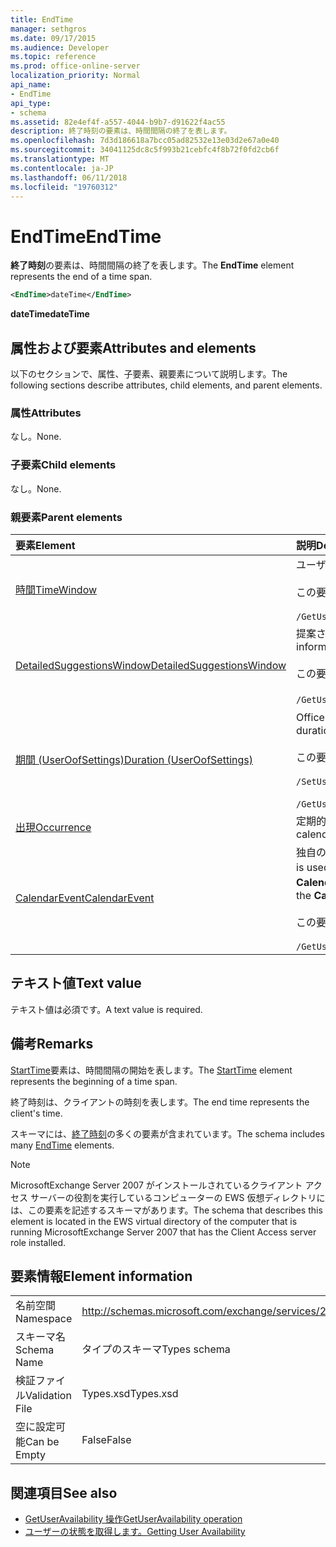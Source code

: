 ```yaml
---
title: EndTime
manager: sethgros
ms.date: 09/17/2015
ms.audience: Developer
ms.topic: reference
ms.prod: office-online-server
localization_priority: Normal
api_name:
- EndTime
api_type:
- schema
ms.assetid: 82e4ef4f-a557-4044-b9b7-d91622f4ac55
description: 終了時刻の要素は、時間間隔の終了を表します。
ms.openlocfilehash: 7d3d186618a7bcc05ad82532e13e03d2e67a0e40
ms.sourcegitcommit: 34041125dc8c5f993b21cebfc4f8b72f0fd2cb6f
ms.translationtype: MT
ms.contentlocale: ja-JP
ms.lasthandoff: 06/11/2018
ms.locfileid: "19760312"
---
```

# <a name="endtime"></a><span data-ttu-id="d562f-103">EndTime</span><span class="sxs-lookup"><span data-stu-id="d562f-103">EndTime</span></span>

<span data-ttu-id="d562f-104">**終了時刻**の要素は、時間間隔の終了を表します。</span><span class="sxs-lookup"><span data-stu-id="d562f-104">The **EndTime** element represents the end of a time span.</span></span> 
  
```xml
<EndTime>dateTime</EndTime>
```

 <span data-ttu-id="d562f-105">**dateTime**</span><span class="sxs-lookup"><span data-stu-id="d562f-105">**dateTime**</span></span>
## <a name="attributes-and-elements"></a><span data-ttu-id="d562f-106">属性および要素</span><span class="sxs-lookup"><span data-stu-id="d562f-106">Attributes and elements</span></span>

<span data-ttu-id="d562f-107">以下のセクションで、属性、子要素、親要素について説明します。</span><span class="sxs-lookup"><span data-stu-id="d562f-107">The following sections describe attributes, child elements, and parent elements.</span></span>
  
### <a name="attributes"></a><span data-ttu-id="d562f-108">属性</span><span class="sxs-lookup"><span data-stu-id="d562f-108">Attributes</span></span>

<span data-ttu-id="d562f-109">なし。</span><span class="sxs-lookup"><span data-stu-id="d562f-109">None.</span></span>
  
### <a name="child-elements"></a><span data-ttu-id="d562f-110">子要素</span><span class="sxs-lookup"><span data-stu-id="d562f-110">Child elements</span></span>

<span data-ttu-id="d562f-111">なし。</span><span class="sxs-lookup"><span data-stu-id="d562f-111">None.</span></span>
  
### <a name="parent-elements"></a><span data-ttu-id="d562f-112">親要素</span><span class="sxs-lookup"><span data-stu-id="d562f-112">Parent elements</span></span>

|<span data-ttu-id="d562f-113">**要素**</span><span class="sxs-lookup"><span data-stu-id="d562f-113">**Element**</span></span>|<span data-ttu-id="d562f-114">**説明**</span><span class="sxs-lookup"><span data-stu-id="d562f-114">**Description**</span></span>|
|:-----|:-----|
|[<span data-ttu-id="d562f-115">時間</span><span class="sxs-lookup"><span data-stu-id="d562f-115">TimeWindow</span></span>](timewindow.md) <br/> |<span data-ttu-id="d562f-116">ユーザーの可用性について照会する期間を指定します。</span><span class="sxs-lookup"><span data-stu-id="d562f-116">Identifies the time span queried for the user availability information.</span></span><br/><br/> <span data-ttu-id="d562f-117">この要素への XPath 式は、次のようにします。</span><span class="sxs-lookup"><span data-stu-id="d562f-117">The following is the XPath expression to this element:</span></span><br/><br/>  `/GetUserAvailabilityRequest/FreeBusyViewOptions/TimeWindow` <br/> |
|[<span data-ttu-id="d562f-118">DetailedSuggestionsWindow</span><span class="sxs-lookup"><span data-stu-id="d562f-118">DetailedSuggestionsWindow</span></span>](detailedsuggestionswindow.md) <br/> |<span data-ttu-id="d562f-119">提案された会議の時間についての詳細情報を照会する期間を指定します。</span><span class="sxs-lookup"><span data-stu-id="d562f-119">Identifies the time span that is queried for detailed information about suggested meeting times.</span></span><br/><br/> <span data-ttu-id="d562f-120">この要素への XPath 式は、次のようにします。</span><span class="sxs-lookup"><span data-stu-id="d562f-120">The following is the XPath expression to this element:</span></span><br/><br/>  <span data-ttu-id="d562f-121">`/GetUserAvailabilityRequest/SuggestionViewOptions/DetailedSuggestionsWindow`.</span><span class="sxs-lookup"><span data-stu-id="d562f-121"></span></span>  <br/> |
|[<span data-ttu-id="d562f-122">期間 (UserOofSettings)</span><span class="sxs-lookup"><span data-stu-id="d562f-122">Duration (UserOofSettings)</span></span>](duration-useroofsettings.md) <br/> | <span data-ttu-id="d562f-123">Office (OOF) の状態が有効である[OofState](oofstate.md)要素は、 **[スケジュール済]** に設定されている場合、期間を指定します。</span><span class="sxs-lookup"><span data-stu-id="d562f-123">Specifies the duration for which the Out of Office (OOF) status is enabled if the [OofState](oofstate.md) element is set to **Scheduled**.</span></span>  <br/><br/>  <span data-ttu-id="d562f-124">この要素に使用可能な XPath 式は、次のように。</span><span class="sxs-lookup"><span data-stu-id="d562f-124">The following are the possible XPath expressions to this element:</span></span><br/><br/>  `/SetUserOofSettingsRequest/UserOofSettings/Duration` <br/><br/>  `/GetUserOofSettingsResponse/OofSettings/Duration` <br/> |
|[<span data-ttu-id="d562f-125">出現</span><span class="sxs-lookup"><span data-stu-id="d562f-125">Occurrence</span></span>](occurrence.md) <br/> |<span data-ttu-id="d562f-126">定期的な予定表アイテムの 1 つの変更されたアイテムを表します。</span><span class="sxs-lookup"><span data-stu-id="d562f-126">Represents a single modified occurrence of a recurring calendar item.</span></span>  <br/> |
|[<span data-ttu-id="d562f-127">CalendarEvent</span><span class="sxs-lookup"><span data-stu-id="d562f-127">CalendarEvent</span></span>](calendarevent.md) <br/> |<span data-ttu-id="d562f-128">独自の予定表アイテムの出現を表します。</span><span class="sxs-lookup"><span data-stu-id="d562f-128">Represents a unique calendar item occurrence.</span></span> <span data-ttu-id="d562f-129">可用性の照会のために使用します。</span><span class="sxs-lookup"><span data-stu-id="d562f-129">This is used for Availability inquiries.</span></span> <span data-ttu-id="d562f-130">**CalendarEvent**要素では、**終了時刻**の要素が必要です。</span><span class="sxs-lookup"><span data-stu-id="d562f-130">The **EndTime** element is required in the **CalendarEvent** element.</span></span> <span data-ttu-id="d562f-131">**CalendarEvent**要素の**終了時刻**の要素は、 **CalendarEvent**の種類に固有です。</span><span class="sxs-lookup"><span data-stu-id="d562f-131">The **EndTime** element in the **CalendarEvent** element is unique to the **CalendarEvent** type.</span></span><br/><br/> <span data-ttu-id="d562f-132">この要素への XPath 式は、次のようにします。</span><span class="sxs-lookup"><span data-stu-id="d562f-132">The following is the XPath expression to this element:</span></span><br/><br/>  `/GetUserAvailabilityResponse/FreeBusyResponseArray/FreeBusyResponse/FreeBusyView/CalendarEventArray/CalendarEvent[i]` <br/> |
   
## <a name="text-value"></a><span data-ttu-id="d562f-133">テキスト値</span><span class="sxs-lookup"><span data-stu-id="d562f-133">Text value</span></span>

<span data-ttu-id="d562f-134">テキスト値は必須です。</span><span class="sxs-lookup"><span data-stu-id="d562f-134">A text value is required.</span></span>
  
## <a name="remarks"></a><span data-ttu-id="d562f-135">備考</span><span class="sxs-lookup"><span data-stu-id="d562f-135">Remarks</span></span>

<span data-ttu-id="d562f-136">[StartTime](starttime.md)要素は、時間間隔の開始を表します。</span><span class="sxs-lookup"><span data-stu-id="d562f-136">The [StartTime](starttime.md) element represents the beginning of a time span.</span></span> 
  
<span data-ttu-id="d562f-137">終了時刻は、クライアントの時刻を表します。</span><span class="sxs-lookup"><span data-stu-id="d562f-137">The end time represents the client's time.</span></span>
  
<span data-ttu-id="d562f-138">スキーマには、[終了時刻](endtime.md)の多くの要素が含まれています。</span><span class="sxs-lookup"><span data-stu-id="d562f-138">The schema includes many [EndTime](endtime.md) elements.</span></span> 
  
> [!NOTE]
> <span data-ttu-id="d562f-139">MicrosoftExchange Server 2007 がインストールされているクライアント アクセス サーバーの役割を実行しているコンピューターの EWS 仮想ディレクトリには、この要素を記述するスキーマがあります。</span><span class="sxs-lookup"><span data-stu-id="d562f-139">The schema that describes this element is located in the EWS virtual directory of the computer that is running MicrosoftExchange Server 2007 that has the Client Access server role installed.</span></span> 
  
## <a name="element-information"></a><span data-ttu-id="d562f-140">要素情報</span><span class="sxs-lookup"><span data-stu-id="d562f-140">Element information</span></span>

|||
|:-----|:-----|
|<span data-ttu-id="d562f-141">名前空間</span><span class="sxs-lookup"><span data-stu-id="d562f-141">Namespace</span></span>  <br/> |http://schemas.microsoft.com/exchange/services/2006/types  <br/> |
|<span data-ttu-id="d562f-142">スキーマ名</span><span class="sxs-lookup"><span data-stu-id="d562f-142">Schema Name</span></span>  <br/> |<span data-ttu-id="d562f-143">タイプのスキーマ</span><span class="sxs-lookup"><span data-stu-id="d562f-143">Types schema</span></span>  <br/> |
|<span data-ttu-id="d562f-144">検証ファイル</span><span class="sxs-lookup"><span data-stu-id="d562f-144">Validation File</span></span>  <br/> |<span data-ttu-id="d562f-145">Types.xsd</span><span class="sxs-lookup"><span data-stu-id="d562f-145">Types.xsd</span></span>  <br/> |
|<span data-ttu-id="d562f-146">空に設定可能</span><span class="sxs-lookup"><span data-stu-id="d562f-146">Can be Empty</span></span>  <br/> |<span data-ttu-id="d562f-147">False</span><span class="sxs-lookup"><span data-stu-id="d562f-147">False</span></span>  <br/> |
   
## <a name="see-also"></a><span data-ttu-id="d562f-148">関連項目</span><span class="sxs-lookup"><span data-stu-id="d562f-148">See also</span></span>

- [<span data-ttu-id="d562f-149">GetUserAvailability 操作</span><span class="sxs-lookup"><span data-stu-id="d562f-149">GetUserAvailability operation</span></span>](getuseravailability-operation.md)
- [<span data-ttu-id="d562f-150">ユーザーの状態を取得します。</span><span class="sxs-lookup"><span data-stu-id="d562f-150">Getting User Availability</span></span>](http://msdn.microsoft.com/library/d4133fcb-9b0f-4e6b-aadf-a389da83516a%28Office.15%29.aspx)

